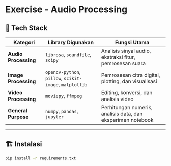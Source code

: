 # Exercise - Audio Processing

## 🧰 Tech Stack

| Kategori               | Library Digunakan                                               | Fungsi Utama                                                   |
|-------------------------|-----------------------------------------------------------------|-----------------------------------------------------------------|
| **Audio Processing**    | `librosa`, `soundfile`, `scipy`                                | Analisis sinyal audio, ekstraksi fitur, pemrosesan suara       |
| **Image Processing**    | `opencv-python`, `pillow`, `scikit-image`, `matplotlib`         | Pemrosesan citra digital, plotting, dan visualisasi            |
| **Video Processing**    | `moviepy`, `ffmpeg`                                            | Editing, konversi, dan analisis video                          |
| **General Purpose**     | `numpy`, `pandas`, `jupyter`                                   | Perhitungan numerik, analisis data, dan eksperimen notebook    |

---

## 🏗️ Instalasi

```bash
pip install -r requirements.txt

